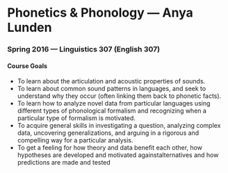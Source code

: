 # Phonetics & Phonology — Anya Lunden
### Spring 2016 — Linguistics 307 (English 307)

#### Course Goals
-   To learn about the articulation and acoustic properties of sounds.
-   To learn about common sound patterns in languages, and seek to
    understand why they occur (often linking them back to
    phonetic facts).
-   To learn how to analyze novel data from particular languages using
    different types of phonological formalism and recognizing when a
    particular type of formalism is motivated.
-   To acquire general skills in investigating a question, analyzing
    complex data, uncovering generalizations, and arguing in a rigorous
    and compelling way for a particular analysis.
-   To get a feeling for how theory and data benefit each other, how
    hypotheses are developed and motivated againstalternatives and how
    predictions are made and tested

